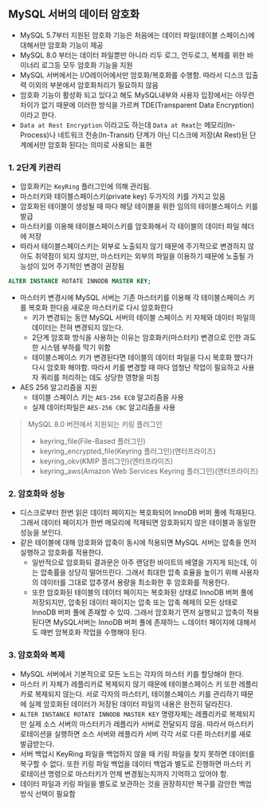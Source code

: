 ## MySQL 서버의 데이터 암호화
- MySQL 5.7부터 지원된 암호화 기능은 처음에는 데이터 파일(테이블 스페이스)에 대해서만 암호화 기능이 제공
- MySQL 8.0 부터는 데이터 파일뿐만 아니라 리두 로그, 언두로그, 복제를 위한 바이너리 로그등 모두 암호화 기능을 지원
- MySQL 서버에서는 I/O레이어에서만 암호화/복호화를 수행함. 따라서 디스크 입출력 이외의 부분에서 암호화처리가 필요하지 않음
- 암호화 기능이 활성화 되고 있다고 해도 MySQL내부와 사용자 입장에서는 아무런 차이가 없기 때문에 이러한 방식을 가르켜 TDE(Transparent Data Encryption)이라고 한다.
- `Data at Rest Encryption` 이라고도 하는데 `Data at Reat`는 메모리(In-Process)나 네트워크 전송(In-Transit) 단계가 아닌 디스크에 저장(At Rest)된 단계에서만 암호화 된다는 의미로 사용되는 표현

### 1. 2단계 키관리
- 암호화키는 `KeyRing` 플러그인에 의해 관리됨.
- 마스터키와 테이블스페이스키(private key) 두가지의 키를 가지고 있음
- 암호화된 테이블이 생성될 때 마다 해당 테이블을 위한 임의의 테이블스페이스 키를 발급
- 마스터키를 이용해 테이블스페이스키를 암호화해서 각 테이블의 데이터 파일 헤더에 저장
- 따라서 테이블스페이스키는 외부로 노출되지 않기 때문에 주기적으로 변경하지 않아도 취약점이 되지 않지만, 마스터키는 외부의 파일을 이용하기 때문에 노출될 가능성이 있어 주기적인 변경이 권장됨
```sql
ALTER INSTANCE ROTATE INNODB MASTER KEY;
```
- 마스터키 변경시에 MySQL 서버는 기존 마스터키를 이용해 각 테이블스페이스 키를 복호화 한다음 새로운 마스터키로 다시 암호화한다
    - 키가 변경되는 동안 MySQL 서버의 테이블 스페이스 키 자체와 데이터 파일의 데이터는 전혀 변경되지 않는다.
    - 2단계 암호화 방식을 사용하는 이유는 암호화키(마스터키) 변경으로 인한 과도한 시스템 부하를 막기 위함
    - 테이블스페이스 키가 변경된다면 테이블의 데이터 파일을 다시 복호화 했다가 다시 암호화 해야함. 따라서 키를 변경할 때 마다 엄청난 작업이 필요하고 사용자 쿼리를 처리하는 데도 상당한 영향을 미침
- AES 256 알고리즘을 지원
    - 테이블 스페이스 키는 `AES-256 ECB` 알고리즘을 사용
    - 실제 데이터파일은 `AES-256 CBC` 알고리즘을 사용

> MySQL 8.0 버전에서 지원되는 키링 플러그인
> - keyring_file(File-Based 플러그인)
> - keyring_encrypted_file(Keyring 플러그인)(엔터프라이즈)
> - keyring_okv(KMIP 플러그인)(엔터프라이즈)
> - keyring_aws(Amazon Web Services Keyring 플러그인)(엔터프라이즈)

### 2. 암호화와 성능
- 디스크로부터 한번 읽은 데이터 페이지는 복호화되어 InnoDB 버퍼 풀에 적재된다. 그래서 데이터 페이지가 한번 메모리에 적재되면 암호화되지 않은 테이블과 동일한 성능을 보인다.
- 같은 테이블에 대해 암호화와 압축이 동시에 적용되면 MySQL 서버는 압축을 먼저 실행하고 암호화를 적용한다.
    - 일반적으로 암호화되 결과문은 아주 랜덤한 바이트의 배열을 가지게 되는데, 이는 압축률을 상당히 떨어뜨린다. 그래서 최대한 압축 효율을 높이기 위해 사용자의 데이터를 그대로 압추갷서 용량을 최소화한 후 암호화를 적용한다.
    - 또한 암호화된 테이블의 데이터 페이지는 복호화된 상태로 InnoDB 버퍼 풀에 저장되지만, 압축된 데이터 페이지는 압축 또는 압축 해제의 모든 상태로 InnoDB 버퍼 풀에 존재할 수 있따. 그래서 암호화기 먼저 실행되고 압축이 적용된다면 MySQL서버는 InnoDB 버퍼 풀에 존재하느 ㄴ데이터 페이지에 대해서도 매번 암복호화 작업을 수행해야 된다.

### 3. 암호화와 복제
- MySQL 서버에서 기본적으로 모든 노드는 각자의 마스터 키를 할당해야 한다.
- 마스터 키 자체가 레플리카로 복제되지 않기 때문에 테이블스페이스 키 또한 레플리카로 복제되지 않는다. 서로 각자의 마스터키, 테이블스페이스 키를 관리하기 때문에 실제 암호화된 데이터가 저장된 데이터 파일의 내용은 완전히 달라진다.
- `ALTER INSTANCE ROTATE INNODB MASTER KEY` 명령자체는 레플리카로 복제되지만 실제 소스 서버의 마스터키가 레플리카 서버로 전달되지 않음. 따라서 마스터키 로테이션을 실행하면 소스 서버와 레플리카 서버 각각 서로 다른 마스터키를 새로 발급받는다.
- 서버 백업시 KeyRing 파일을 백업하지 않을 때 키링 파일을 찾지 못하면 데이터를 복구할 수 없다. 또한 키링 파일 백업을 데이터 백업과 별도로 진행하면 마스터 키 로테이션 명령으로 마스터키가 언제 변경됬는지까지 기억하고 있어야 함.
- 데이터 파일과 키링 파일을 별도로 보관하는 것을 권장하지만 복구를 감안한 백업 방식 선택이 필요함